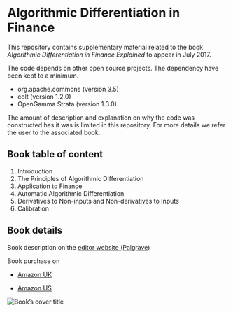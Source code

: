 Algorithmic Differentiation in Finance
=====

This repository contains supplementary material related to the book
*Algorithmic Differentiation in Finance Explained* to appear in July 2017.

The code depends on other open source projects. The dependency have been kept to a minimum.
 - org.apache.commons (version 3.5)
 - colt (version 1.2.0)
 - OpenGamma Strata (version 1.3.0)

The amount of description and explanation on why the code was constructed has it was 
is limited in this repository. For more details we refer the user to the associated book.

Book table of content
---------------------
1. Introduction
2. The Principles of Algorithmic Differentiation
3. Application to Finance
4. Automatic Algorithmic Differentiation
5. Derivatives to Non-inputs and Non-derivatives to Inputs
6. Calibration

Book details
------------

Book description on the [editor website (Palgrave)](https://www.palgrave.com/gp/book/9783319539782)

Book purchase on 

- [Amazon UK](https://www.amazon.co.uk/Algorithmic-Differentiation-Explained-Financial-Engineering/dp/3319539787/)

- [Amazon US](https://www.amazon.com/Algorithmic-Differentiation-Explained-Financial-Engineering/dp/3319539787/)


![Book’s cover title](https://2.bp.blogspot.com/-0Pox8sOuXt8/WXM_gSN3h4I/AAAAAAAABEI/cEg-ph_A1ZQ18om_EQhmnTptyOHwwFERwCLcBGAs/s1600/2017_07_CoverTitle.tiff)